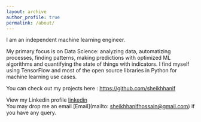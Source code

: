 ```yaml
---
layout: archive
author_profile: true
permalink: /about/
---
```


I am an independent machine learning engineer.
 
My primary focus is on Data Science: analyzing data, automatizing processes, finding patterns, making predictions with optimized ML algorithms and quantifying the state of things with indicators. I find myself using TensorFlow and most of the open source libraries in Python for machine learning use cases. 

You can check out my projects here : https://github.com/sheikhhanif

View my Linkedin profile [linkedin](https://www.linkedin.com/in/sheikhhanif/)  
You may drop me an email [Email](mailto: sheikhhanifhossain@gmail.com) if you have any query.

